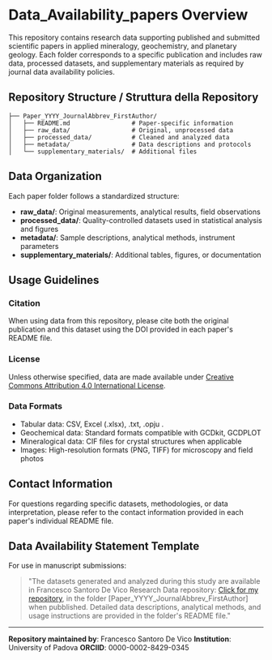 # Data_Availability_papers Overview

This repository contains research data supporting published and submitted scientific papers in applied mineralogy, geochemistry, and planetary geology. 
Each folder corresponds to a specific publication and includes raw data, processed datasets, and supplementary materials as required by journal data availability policies.

## Repository Structure / Struttura della Repository

```
├── Paper_YYYY_JournalAbbrev_FirstAuthor/
│   ├── README.md                 # Paper-specific information
│   ├── raw_data/                 # Original, unprocessed data
│   ├── processed_data/           # Cleaned and analyzed data
│   ├── metadata/                 # Data descriptions and protocols
│   └── supplementary_materials/  # Additional files
```

## Data Organization

Each paper folder follows a standardized structure:

- **raw_data/**: Original measurements, analytical results, field observations
- **processed_data/**: Quality-controlled datasets used in statistical analysis and figures
- **metadata/**: Sample descriptions, analytical methods, instrument parameters
- **supplementary_materials/**: Additional tables, figures, or documentation

## Usage Guidelines

### Citation
When using data from this repository, please cite both the original publication and this dataset using the DOI provided in each paper's README file.

### License
Unless otherwise specified, data are made available under [Creative Commons Attribution 4.0 International License](https://creativecommons.org/licenses/by/4.0/).

### Data Formats
- Tabular data: CSV, Excel (.xlsx), .txt, .opju .
- Geochemical data: Standard formats compatible with GCDkit, GCDPLOT
- Mineralogical data: CIF files for crystal structures when applicable
- Images: High-resolution formats (PNG, TIFF) for microscopy and field photos

## Contact Information

For questions regarding specific datasets, methodologies, or data interpretation, please refer to the contact information provided in each paper's individual README file.

## Data Availability Statement Template

For use in manuscript submissions:

> "The datasets generated and analyzed during this study are available in Francesco Santoro De Vico Research Data repository: [Click for my repository](https://github.com/PacoSanto/Data_Availability_papers), in the folder [Paper_YYYY_JournalAbbrev_FirstAuthor] when pubblished. Detailed data descriptions, analytical methods, and usage instructions are provided in the folder's README file."

---

**Repository maintained by**: Francesco Santoro De Vico
**Institution**: University of Padova
**ORCIID**: 0000-0002-8429-0345
